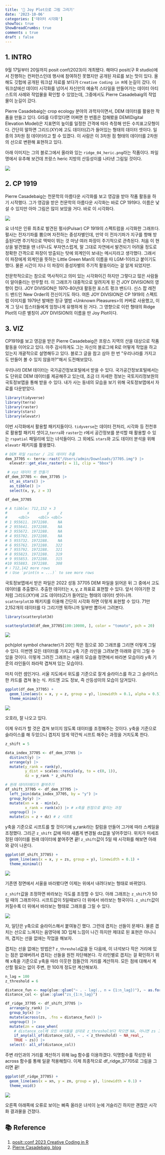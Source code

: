 ```yaml
---
title: '🍋 Joy Plot으로 그림 그리기'
date: '2023-10-06'
categories: ['데이터 시각화']
showToc: true
ShowBreadCrumbs: true
comments : true
draft : false
---
```


## 1. INTRO

9월 17일부터 20일까지 posit conf(2023)이 개최됐다. 해마다 posit(구 R studio)에서 진행하는 컨퍼런스인데 행사에 참여하진 못했지만 공개된 자료를 보는 맛이 있다. 올해도 깃헙에 공개된 워크샵 자료를 보다가 `Creative Coding in R`에 눈길이 갔다. 이 워크샵에선 데이터 시각화를 넘어서 자신만의 예술적 스타일을 만들어가는 데이터 아티스트의 사례와 작업물을 확인할 수 있었는데, 그중에서도 Pierre Casadebaig의 작업물이 눈길이 갔다.

Pierre Casadebaig는 crop ecology 분야의 과학자이면서, DEM 데이터를 활용한 작품을 만들고 있다. GIS를 다루었다면 어쩌면 한 번쯤은 접해봤을 DEM(Digital Elevation Model)은 지표면의 높이를 일정한 간격에 따라 측정해 만든 수치표고모형이다. 간단히 말하면 그리드(XY)에 고도 데이터(Z)가 들어있는 형태의 데이터 셋이다. 일종의 3차원 점 데이터라고 할 수 있겠다. 이 사람은 이 3차원 점 형태의 데이터를 2차원의 선으로 변환해 표현하고 있다. 

아래 이미지는 그의 블로그에서 올라와 있는 `ridge_04_heric.png`라는 작품이다. 파일 명에서 유추해 보건데 프랑스 heric 지방의 산등성이를 나타낸 그림일 것이다. 

![](/images/joyplot/ridge_04_heric.png)


## 2. CP 1919

Pierre Casadebaig는 천문학의 아름다운 시각화를 보고 영감을 받아 작품 활동을 하기 시작했다. 그가 영감을 받은 천문학의 아름다운 시각화는 바로 CP 1919다. 이름은 낯설 수 있지만 아마 그림은 많이 보았을 거다. 바로 이 시각화다.

![](/images/joyplot/cp_1919.png)

요 녀석은 인류 최초로 발견된 펄사(Pulsar) CP 1919의 스펙트럼을 시각화한 그래프다. 펄사는 전자기파를 뿜으며 자전하는 중성자별인데, 만약 이 전자기파가 지구를 향해 방출된다면 주기적으로 맥박이 뛰는 것 마냥 여러 파장이 주기적으로 관측된다. 처음 이 현상을 발견했을 땐 너무나도 부자연스럽게, 말 그대로 자연에서 발견되기 어려울 정도로 정확한 간격으로 파장이 방출되는 탓에 외계인이 보내는 메시지라고 생각했다. 그래서 이 파장에게 외계인을 뜻하는 Little Green Man의 이름을 따 LGM-1이라고 붙이기도 했다. 물론 시간이 지나 이 파장이 중성자별의 주기적 활동이라는 걸 알게 되었지만.

천문학적으로는 참으로 역사적이고 의미 있는 시각화이긴 하지만 그렇다고 많은 사람들이 알아줄리는 만무할 터. 이 그래프가 대중적으로 알려지게 된 건 JOY DIVISION의 영향이 컸다. JOY DIVISION은 1970-80년대 활동한 포스트 펑크 밴드다. 신스 팝 레전드 밴드인 New Order의 전신이기도 하다. 여튼 JOY DIVISION은 CP 1919의 스펙트럼 이미지를 1979년 발매한 정규 앨범 \<Unknown Pleasures\>의 커버로 사용했고, 이게 그 당시 힙스터들에게 엄청나게 유행하게 된 거다. 그 영향으로 이런 형태의 Ridge Plot의 다른 별칭이 JOY DIVISION의 이름을 딴 Joy Plot이다.

## 3. VIZ

CP1919를 보고 영감을 받은 Pierre Casadebaig은 프랑스 지역의 산을 대상으로 작품활동을 이어오고 있다. 아주 감사하게도 그는 자신의 블로그에 R로 어떻게 작업을 하고 있는지 개괄적으로 설명해두고 있다. 블로그 글을 참고 삼아 한 번 "우리나라를 가지고도 만들어 볼 수 있지 않을까?"해서 도전해보았다.

우리나라 DEM 데이터는 국가공간정보포털에서 받을 수 있다. 국가공간정보포털에서는 도 단위로 DEM 데이터를 제공해주고 있는데, 조금 더 자세한 정보는 국토지리정보원의 국토정보맵을 통해 받을 수 있다. 내가 사는 동네의 모습을 보기 위해 국토정보맵에서 자료를 다운받았다. 

```r
library(tidyverse)
library(terra)
library(raster)
library(stars)
library(elevatr)
```

이번 시각화에서 활용할 패키지들이다. `tidyverse`는 데이터 전처리, 시각화 등 전천후로 활용할 패키지 셋이고,`terra`와 `raster`는 r에서 공간정보를 분석할 때 활용할 수 있는 `rspatial` 패밀리에 있는 녀석들이다. 그 외에도 `stars`와 고도 데이터 분석을 위해 `elevatr` 패키지를 활용했다.

```r
# DEM 파일 raster / 고도 데이터 추출
dem_37705 <- terra::rast("/Users/admin/Downloads/37705.img") |>
  elevatr::get_elev_raster(z = 11, clip = "bbox")

 # xyz 데이터 셋 만들기
df_dem_37705 <- dem_37705 |>
  st_as_stars() |>
  as_tibble() |>
  select(x, y, z = 3)

df_dem_37705

# A tibble: 712,152 × 3
#         x        y     z
#     <dbl>    <dbl> <dbl>
# 1 955611. 1972288.    NA
# 2 955641. 1972288.    NA
# 3 955672. 1972288.    NA
# 4 955702. 1972288.    NA
# 5 955732. 1972288.    NA
# 6 955762. 1972288.   322
# 7 955792. 1972288.   321
# 8 955823. 1972288.   319
# 9 955853. 1972288.   315
#10 955883. 1972288.   308
# ℹ 712,142 more rows
# ℹ Use `print(n = ...)` to see more rows
```

국토정보맵에서 받은 파일은 2022 성동 37705 DEM 파일을 읽어온 뒤 그 중에서 고도 데이터를 추출했다. 추출한 데이터는 x, y, z 좌표료 표현할 수 있다. 앞서 이야기한 것 처럼 그리드(XY)에 고도 데이터(Z)가 들어있는 형태의 데이터 셋이니까. `scatterplot3D` 패키지를 이용해 간단히 시각화 하면 이렇게 표현할 수 있다. 71만 2,152개의 데이터를 다 그리기엔 뭐하니까 일부만 뽑아서 그려본다.

```r
library(scatterplot3d)

scatterplot3d(df_dem_37705[100:10000, ], color = "tomato", pch = 20)
```
![](/images/joyplot/dem_example.png)

pch(plot symbol character)가 20인 작은 점으로 3D 그래프를 그리면 이렇게 그릴 수 있다. 이번엔 모든 데이터를 가지고 y축 기준 라인을 그려보면 아래와 같이 그릴 수 있을 것이다. 이렇게 그려진 그래프는 서울의 모습을 정면에서 바라본 모습이라 y축 기준의 라인들이 좌라락 겹쳐져 있는 모습이다.

마치 이런 셈인거다. 서울 지도에서 위도를 기준으로 잘게 슬라이스를 하고 그 슬라이스한 카드를 겹쳐 놓는 식. 카드엔 고도 정보, 즉 산등성이의 모습이 담겨있다.

```r
ggplot(df_dem_37705) +
  geom_line(aes(x = x, y = z, group = y), linewidth = 0.1, alpha = 0.5) +
  theme_minimal()
```

![](/images/joyplot/dem_total.png)

오호라, 잘 나오고 있다. 

이제 우리가 할 것은 겹쳐 보이지 않도록 데이터를 조정해주는 것이다. y축을 기준으로 슬라이스를 해 두었으니 겹치지 않게 약간씩 시프트 해주는 과정을 거치도록 한다.

```r
z_shift = 5

data_index_37705 <- df_dem_37705 |>
  distinct(y) |>
  arrange(y) |>
  mutate(y_rank = rank(y),
         y_dist = scales::rescale(y, to = c(0, 1)),
         dz = y_rank * z_shift)

# 원래 데이터에다가 붙여주기
df_shift_37705 <- df_dem_37705 |>
  left_join(data_index_37705, by = "y") |>
  group_by(y) |>
  mutate(xn = x - min(x),
         x_rank = rank(x)) |> # x축을 원점으로 붙이는 과정
  ungroup() |>
  mutate(zs = z + dz) # z 시프트
```
y축을 기준으로 시프트를 할 것이기에 y_rank라는 칼럼을 만들어 그거에 따라 스케일을 조정했다. 그리곤 `z_shift` 값에 따라 새롭게 변경될 dz값을 넣어주었다. 위치가 미세조정된 데이터를 원래 데이터에 붙여주면 끝! `z_shift`값이 5일 때 시각화를 해보면 아래와 같이 나온다.

```r
ggplot(df_shift_37705) +
  geom_line(aes(x = x, y = zs, group = y), linewidth = 0.1) +
  theme_minimal()
```

![](/images/joyplot/zshift_5.png)

기존엔 정면에서 서울을 바라봤다면 이제는 위에서 내려다보는 형태로 바뀌었다.

`z_shift`값을 조정하면 바라보는 각도를 조정할 수 있다. 아래 그래프는 `z_shift`가 50일 때의 그래프이다. 시프트값이 5일때보다 더 위에서 바라보는 형국이다. `z_shift`값이 커질수록 더 위에서 바라보는 형태로 그래프를 그릴 수 있다.

![](/images/joyplot/zshift_50.png)

자, 일단은 y축으로 슬라이스해서 붙여놓긴 했다. 그런데 겹치는 선들이 문제다. 물론 겹치는 선으로 느껴지는 음영덕에 3D 입체 느낌이 나긴 하지만 제대로 된 표현은 아니니까, 겹치는 선을 없애는 작업을 해보자.

겹치는 선을 없애는 방법은? `z_threshold`값을 둔 다음에, 이 녀석보다 작은 거리에 있는 점은 없애버려서 겹치는 선들을 원천 차단해본다. 각 라인별로 겹치는 걸 확인하기 위해 x축을 기준으로 y축을 따라 이웃한 점들간의 거리를 계산하자. 모든 점에 대해서 계산할 필요는 없이 주변, 한 100개 정도만 계산해보자. 

```r
n_lag = 100
z_threshold = 6

distance_fun <- map(glue::glue("~ . - lag(., n = {1:n_lag})"), ~ as.formula(.))
distance_col <- glue::glue("zs_{1:n_lag}")

df_ridge_37705 <- df_shift_37705 |>
  arrange(y_rank) |>
  group_by(x) |>
  mutate(across(zs, .fns = distance_fun)) |>
  ungroup() |>
  mutate(zn = case_when(
    # distance_col에 모든 녀석들을 상대로 z_threshol보다 작으면 NA, 아니면 zs 그대로
    if_any(all_of(distance_col), ~ . < z_threshold) ~ NA_real_, 
    TRUE ~ zs)) |> 
  select(- all_of(distance_col))
```
주변 라인과의 거리를 계산하기 위해 lag 함수를 이용하겠다. 익명함수를 작성한 뒤 across 함수를 통해 일괄 적용해줬다. 이제 최종적으로 df_ridge_37705로 그림을 그리면 끝!

```r
ggplot(df_ridge_37705) +
  geom_line(aes(x = xn, y = zn, group = y), linewidth = 0.1) +
  theme_void()
```
![](/images/joyplot/final.png)

오른쪽 아래쪽에 오류로 보이는 삐죽 올라온 녀석이 눈에 거슬리긴 하지만 괜찮은 시각화 결과물을 건졌다.


## 📚 Reference

1. [posit::conf 2023 Creative Coding in R](https://github.com/posit-conf-2023/creative-coding)
2. [Pierre Casadebaig, blog](https://art.casadebaig.net/posts/works/dispyr/)